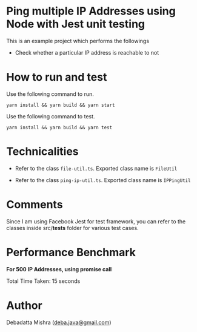 # Ping multiple IP Addresses using Node with Jest unit testing

This is an example project which performs the followings

* Check whether a particular IP address is reachable to not

# How to run and test

Use the following command to run.

`yarn install && yarn build && yarn start`

Use the following command to test.

`yarn install && yarn build && yarn test`

# Technicalities
* Refer to the class `file-util.ts`. Exported class name is `FileUtil`

* Refer to the class `ping-ip-util.ts`. Exported class name is `IPPingUtil`


# Comments
Since I am using Facebook Jest for test framework, you can refer to the classes inside src/__tests__ folder for various test cases.

# Performance Benchmark

**For 500 IP Addresses, using promise call**

Total Time Taken:  15  seconds

# Author
Debadatta Mishra (deba.java@gmail.com)